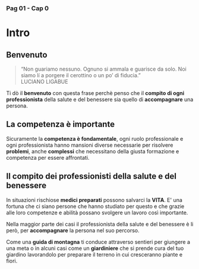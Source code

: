 ### Pag 01 - Cap 0
# Intro 

## Benvenuto

> “Non guariamo nessuno. Ognuno si ammala e guarisce da solo. Noi siamo lí a porgere il cerottino o un po’ di fiducia.”  
LUCIANO LIGABUE

Ti  dò il **benvenuto** con questa frase perchè penso che il **compito di ogni professionista** della salute e del benessere sia quello di **accompagnare** una persona.

## La competenza è importante
Sicuramente la **competenza è fondamentale**, ogni ruolo professionale e ogni professionista hanno mansioni diverse necessarie per risolvere **problemi**, anche **complessi** che necessitano della giusta formazione e competenza per essere affrontati. 

## Il compito dei professionisti della salute e del benessere
In situazioni rischiose **medici preparati** possono salvarci la **VITA**. E' una fortuna che ci siano persone che hanno studiato per questo e che grazie alle loro competenze e abilità possano svolgere un lavoro così importante. 

Nella maggior parte dei casi il professionista della salute e del benessere è li però, per **accompagnare** la persona nel suo percorso. 

Come una **guida di montagna** ti conduce  attraverso sentieri per giungere a una meta o in alcuni casi come un **giardiniere** che si prende cura del tuo giardino lavorandolo per preparare il terreno in cui cresceranno piante e fiori.




<!--stackedit_data:
eyJoaXN0b3J5IjpbMTIwMTEyOTU2MCwtMTAwODcxMjc5NV19
-->